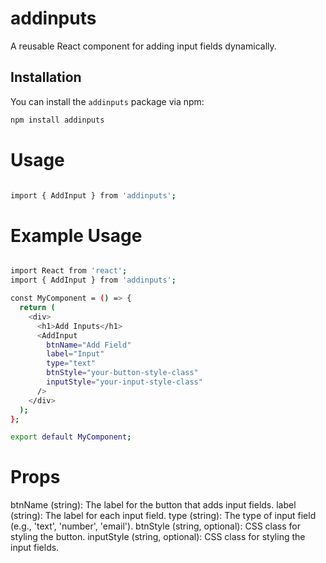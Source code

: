 # addinputs

A reusable React component for adding input fields dynamically.

## Installation

You can install the `addinputs` package via npm:

```bash
npm install addinputs

```

# Usage

```bash

import { AddInput } from 'addinputs';

```

# Example Usage

```bash

import React from 'react';
import { AddInput } from 'addinputs';

const MyComponent = () => {
  return (
    <div>
      <h1>Add Inputs</h1>
      <AddInput
        btnName="Add Field"
        label="Input"
        type="text"
        btnStyle="your-button-style-class"
        inputStyle="your-input-style-class"
      />
    </div>
  );
};

export default MyComponent;
```

# Props

btnName (string): The label for the button that adds input fields.
label (string): The label for each input field.
type (string): The type of input field (e.g., 'text', 'number', 'email').
btnStyle (string, optional): CSS class for styling the button.
inputStyle (string, optional): CSS class for styling the input fields.
